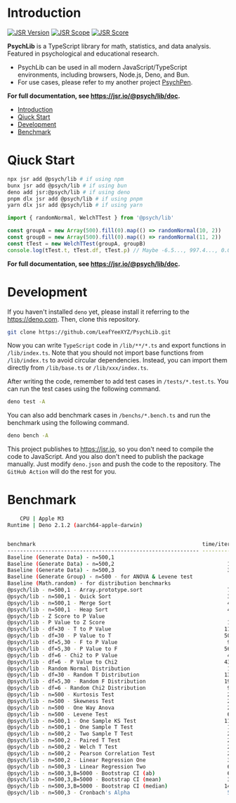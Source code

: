 # Introduction

[![JSR Version](https://jsr.io/badges/@psych/lib)](https://jsr.io/@psych/lib) [![JSR Scope](https://jsr.io/badges/@psych)](https://jsr.io/@psych) [![JSR Score](https://jsr.io/badges/@psych/lib/score)](https://jsr.io/@psych/lib/score)

**PsychLib** is a TypeScript library for math, statistics, and data analysis. Featured in psychological and educational research.

- PsychLib can be used in all modern JavaScript/TypeScript environments, including browsers, Node.js, Deno, and Bun.
- For use cases, please refer to my another project [PsychPen](https://github.com/LeafYeeXYZ/PsychPen).

**For full documentation, see <https://jsr.io/@psych/lib/doc>.**

- [Introduction](#introduction)
- [Qiuck Start](#qiuck-start)
- [Development](#development)
- [Benchmark](#benchmark)

# Qiuck Start

```bash
npx jsr add @psych/lib # if using npm
bunx jsr add @psych/lib # if using bun
deno add jsr:@psych/lib # if using deno
pnpm dlx jsr add @psych/lib # if using pnpm
yarn dlx jsr add @psych/lib # if using yarn
```

```typescript
import { randomNormal, WelchTTest } from '@psych/lib'

const groupA = new Array(500).fill(0).map(() => randomNormal(10, 2))
const groupB = new Array(500).fill(0).map(() => randomNormal(11, 2))
const tTest = new WelchTTest(groupA, groupB)
console.log(tTest.t, tTest.df, tTest.p) // Maybe -6.5..., 997.4..., 0.0...
```

**For full documentation, see <https://jsr.io/@psych/lib/doc>.**

# Development

If you haven't installed `deno` yet, please install it referring to the <https://deno.com>. Then, clone this repository.

```bash
git clone https://github.com/LeafYeeXYZ/PsychLib.git
```

Now you can write `TypeScript` code in `/lib/**/*.ts` and export functions in `/lib/index.ts`. Note that you should not import base functions from `/lib/index.ts` to avoid circular dependencies. Instead, you can import them directly from `/lib/base.ts` or `/lib/xxx/index.ts`.

After writing the code, remember to add test cases in `/tests/*.test.ts`. You can run the test cases using the following command.

```bash
deno test -A
```

You can also add benchmark cases in `/benchs/*.bench.ts` and run the benchmark using the following command.

```bash
deno bench -A
```

This project publishes to <https://jsr.io>, so you don't need to compile the code to JavaScript. And you also don't need to publish the package manually. Just modify `deno.json` and push the code to the repository. The `GitHub Action` will do the rest for you.

# Benchmark

```bash
    CPU | Apple M3
Runtime | Deno 2.1.2 (aarch64-apple-darwin)


benchmark                                                     time/iter (avg)        iter/s      (min … max)           p75      p99     p995
------------------------------------------------------------- ----------------------------- --------------------- --------------------------
Baseline (Generate Data) - n=500,1                                     9.0 µs       111,200 (  6.9 µs … 711.1 µs)   8.4 µs  23.1 µs  55.9 µs
Baseline (Generate Data) - n=500,2                                    19.1 µs        52,440 ( 14.5 µs … 126.6 µs)  20.8 µs  28.2 µs  66.0 µs
Baseline (Generate Data) - n=500,3                                    31.8 µs        31,480 ( 22.1 µs …   3.4 ms)  33.6 µs  83.2 µs  97.9 µs
Baseline (Generate Group) - n=500 - for ANOVA & Levene test            9.8 µs       102,100 (  8.0 µs … 322.6 µs)   9.6 µs  14.0 µs  17.8 µs
Baseline (Math.random) - for distribution benchmarks                   3.7 ns   271,500,000 (  3.3 ns …  20.0 ns)   3.6 ns   8.7 ns   9.4 ns
@psych/lib - n=500,1 - Array.prototype.sort                           70.3 µs        14,230 ( 62.5 µs … 209.9 µs)  70.0 µs  88.4 µs 147.4 µs
@psych/lib - n=500,1 - Quick Sort                                     33.1 µs        30,180 ( 27.1 µs … 294.5 µs)  34.0 µs  41.2 µs  46.9 µs
@psych/lib - n=500,1 - Merge Sort                                     42.8 µs        23,350 ( 37.0 µs … 476.9 µs)  43.5 µs  54.0 µs  96.4 µs
@psych/lib - n=500,1 - Heap Sort                                      49.5 µs        20,200 ( 43.6 µs … 287.0 µs)  49.7 µs  59.2 µs  74.6 µs
@psych/lib - Z Score to P Value                                        6.8 ns   147,400,000 (  6.3 ns … 355.8 ns)   6.5 ns  13.2 ns  16.8 ns
@psych/lib - P Value to Z Score                                       14.9 ns    67,320,000 ( 13.1 ns …  27.7 ns)  14.8 ns  21.5 ns  21.9 ns
@psych/lib - df=30 - T to P Value                                    115.8 ns     8,633,000 (107.4 ns … 136.3 ns) 117.3 ns 128.7 ns 130.9 ns
@psych/lib - df=30 - P Value to T                                    502.4 ns     1,991,000 (469.8 ns … 555.2 ns) 508.2 ns 525.9 ns 555.2 ns
@psych/lib - df=5,30 - F to P Value                                   94.7 ns    10,560,000 ( 87.1 ns … 109.6 ns)  94.8 ns 101.3 ns 103.7 ns
@psych/lib - df=5,30 - P Value to F                                  563.0 ns     1,776,000 (524.2 ns … 583.0 ns) 566.6 ns 583.0 ns 583.0 ns
@psych/lib - df=6 - Chi2 to P Value                                   41.0 ns    24,380,000 ( 37.8 ns …  57.0 ns)  41.0 ns  47.7 ns  51.4 ns
@psych/lib - df=6 - P Value to Chi2                                  433.0 ns     2,309,000 (379.8 ns …   2.6 µs) 421.3 ns 781.6 ns   2.6 µs
@psych/lib - Random Normal Distribution                               15.6 ns    63,960,000 ( 13.4 ns …  31.7 ns)  15.6 ns  21.5 ns  23.2 ns
@psych/lib - df=30 - Random T Distribution                           132.0 ns     7,575,000 (121.4 ns … 157.9 ns) 134.7 ns 146.3 ns 149.2 ns
@psych/lib - df=5,30 - Random F Distribution                         194.7 ns     5,136,000 (178.0 ns … 213.8 ns) 198.3 ns 209.8 ns 210.2 ns
@psych/lib - df=6 - Random Chi2 Distribution                          99.7 ns    10,030,000 ( 86.5 ns … 635.5 ns)  97.1 ns 205.5 ns 497.5 ns
@psych/lib - n=500 - Kurtosis Test                                    28.6 µs        34,980 ( 23.3 µs … 151.7 µs)  29.2 µs  35.2 µs  42.4 µs
@psych/lib - n=500 - Skewness Test                                    29.7 µs        33,650 ( 23.5 µs …   2.4 ms)  29.0 µs  75.2 µs 125.8 µs
@psych/lib - n=500 - One Way Anova                                    28.5 µs        35,100 ( 21.2 µs …   1.5 ms)  28.2 µs  84.8 µs 123.9 µs
@psych/lib - n=500 - Levene Test                                      61.4 µs        16,290 ( 53.3 µs … 243.0 µs)  61.3 µs  87.6 µs 126.3 µs
@psych/lib - n=500,1 - One Sample KS Test                            110.7 µs         9,032 ( 99.8 µs … 276.9 µs) 110.5 µs 178.1 µs 189.8 µs
@psych/lib - n=500,1 - One Sample T Test                              10.6 µs        94,610 (  8.6 µs … 157.0 µs)  10.1 µs  17.2 µs  17.5 µs
@psych/lib - n=500,2 - Two Sample T Test                              25.3 µs        39,550 ( 18.5 µs … 174.0 µs)  33.0 µs  38.4 µs  44.8 µs
@psych/lib - n=500,2 - Paired T Test                                  23.8 µs        42,080 ( 19.3 µs … 357.2 µs)  26.8 µs  32.7 µs  74.3 µs
@psych/lib - n=500,2 - Welch T Test                                   24.6 µs        40,670 ( 17.6 µs … 162.0 µs)  32.3 µs  37.6 µs  61.1 µs
@psych/lib - n=500,2 - Pearson Correlation Test                       22.4 µs        44,690 ( 16.2 µs … 179.4 µs)  25.8 µs  36.5 µs  48.2 µs
@psych/lib - n=500,2 - Linear Regression One                          34.2 µs        29,280 ( 21.1 µs … 191.8 µs)  46.0 µs  52.4 µs  79.2 µs
@psych/lib - n=500,3 - Linear Regression Two                          68.2 µs        14,660 ( 40.2 µs … 247.2 µs)  72.2 µs 107.7 µs 138.0 µs
@psych/lib - n=500,3,B=5000 - Bootstrap CI (ab)                       69.4 ms          14.4 ( 65.1 ms …  78.1 ms)  72.2 ms  78.1 ms  78.1 ms
@psych/lib - n=500,3,B=5000 - Bootstrap CI (mean)                     38.4 ms          26.1 ( 35.6 ms …  39.6 ms)  39.0 ms  39.6 ms  39.6 ms
@psych/lib - n=500,3,B=5000 - Bootstrap CI (median)                  145.5 ms           6.9 (144.3 ms … 147.2 ms) 146.2 ms 147.2 ms 147.2 ms
@psych/lib - n=500,3 - Cronbach's Alpha                               54.8 µs        18,250 ( 44.4 µs … 325.3 µs)  56.5 µs 121.6 µs 127.0 µs
```
